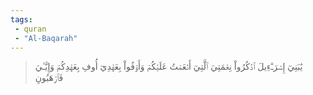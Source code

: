 ```yaml
---
tags: 
 - quran 
 - "Al-Baqarah"
---
```


> يَٰبَنِيٓ إِسۡرَـٰٓءِيلَ ٱذۡكُرُواْ نِعۡمَتِيَ ٱلَّتِيٓ أَنۡعَمۡتُ عَلَيۡكُمۡ وَأَوۡفُواْ بِعَهۡدِيٓ أُوفِ بِعَهۡدِكُمۡ وَإِيَّـٰيَ فَٱرۡهَبُونِ
